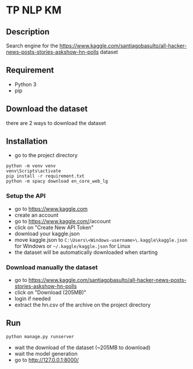 # TP NLP KM
## Description
Search engine for the https://www.kaggle.com/santiagobasulto/all-hacker-news-posts-stories-askshow-hn-polls dataset
## Requirement
- Python 3
- pip

## Download the dataset
there are 2 ways to download the dataset

## Installation
- go to the project directory
```
python -m venv venv
venv\Scripts\activate
pip install -r requirement.txt
python -m spacy download en_core_web_lg
```
### Setup the API
- go to https://www.kaggle.com
- create an account
- go to https://www.kaggle.com/<username>/account
- click on "Create New API Token"
- download your kaggle.json
- move kaggle.json to ``C:\Users\<Windows-username>\.kaggle\kaggle.json`` for Windows or ``~/.kaggle/kaggle.json`` for Linux
- the dataset will be automatically downloaded when starting

### Download manually the dataset
- go to https://www.kaggle.com/santiagobasulto/all-hacker-news-posts-stories-askshow-hn-polls
- click on "Download (205MB)"
- login if needed
- extract the hn.csv of the archive on the project directory

## Run
```
python manage.py runserver
```
- wait the download of the dataset (~205MB to download)
- wait the model generation
- go to http://127.0.0.1:8000/

